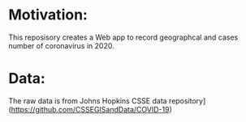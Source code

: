 # Motivation:
 This reposisory creates a Web app to record geographcal and cases number of coronavirus in 2020.
# Data:
The raw data is from  Johns Hopkins CSSE data repository](https://github.com/CSSEGISandData/COVID-19)
